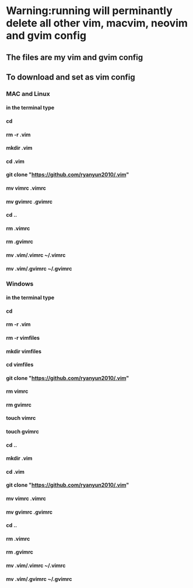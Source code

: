 # Warning:running will perminantly delete all other vim, macvim, neovim and gvim config
## The files are my vim and gvim config
## To download and set as vim config
### MAC and Linux
#### in the terminal type
#### cd
#### rm -r .vim
#### mkdir .vim
#### cd .vim
#### git clone "https://github.com/ryanyun2010/.vim"
#### mv vimrc .vimrc
#### mv gvimrc .gvimrc
#### cd .. 
#### rm .vimrc
#### rm .gvimrc
#### mv .vim/.vimrc ~/.vimrc
#### mv .vim/.gvimrc ~/.gvimrc
### Windows
#### in the terminal type
#### cd
#### rm -r .vim
#### rm -r vimfiles
#### mkdir vimfiles
#### cd vimfiles
#### git clone "https://github.com/ryanyun2010/.vim"
#### rm vimrc
#### rm gvimrc
#### touch vimrc
#### touch gvimrc
#### cd ..
#### mkdir .vim
#### cd .vim
#### git clone "https://github.com/ryanyun2010/.vim"
#### mv vimrc .vimrc
#### mv gvimrc .gvimrc
#### cd .. 
#### rm .vimrc
#### rm .gvimrc
#### mv .vim/.vimrc ~/.vimrc
#### mv .vim/.gvimrc ~/.gvimrc 
